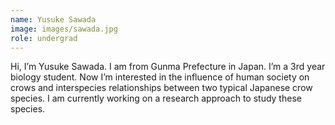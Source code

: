```yaml
---
name: Yusuke Sawada
image: images/sawada.jpg
role: undergrad
---
```


Hi, I’m Yusuke Sawada. I am from Gunma Prefecture in Japan. I’m a 3rd year biology student. Now I’m interested in the influence of human society on crows and interspecies relationships between two typical Japanese crow species. I am currently working on a research approach to study these species.
# 